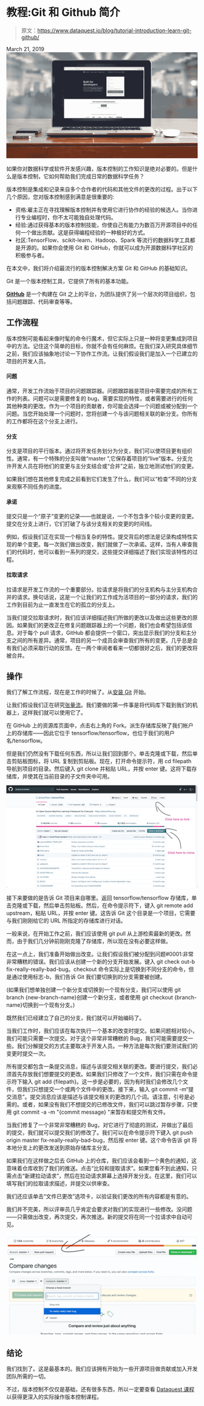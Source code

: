 # 教程:Git 和 Github 简介

> 原文：<https://www.dataquest.io/blog/tutorial-introduction-learn-git-github/>

March 21, 2019![learn-git-github](img/88903e4179c427733e15877552b743b1.png)

如果你对数据科学或软件开发感兴趣，版本控制的工作知识是绝对必要的。但是什么是版本控制，它如何帮助我们完成日常的数据科学任务？

版本控制是集成和记录来自多个合作者的代码和其他文件的更改的过程。出于以下几个原因，您对版本控制感到满意是很重要的:

*   资格:雇主正在寻找理解版本控制并有使用它进行协作的经验的候选人。当你进行专业编程时，你不太可能独自处理代码。
*   经验:通过获得基本的版本控制技能，你使自己有能力为数百万开源项目中的任何一个做出贡献。这是获得编程经验的一种极好的方式。
*   社区:TensorFlow、scikit-learn、Hadoop、Spark 等流行的数据科学工具都是开源的。如果你会使用 Git 和 GitHub，你就可以成为开源数据科学社区的积极参与者。

在本文中，我们将介绍最流行的版本控制解决方案 Git 和 GitHub 的基础知识。

Git 是一个版本控制工具，它提供了所有的基本功能。

[**GitHub**](https://github.com) 是一个构建在 Git 之上的平台，为团队提供了另一个层次的项目组织，包括问题跟踪、代码审查等等。

## 工作流程

版本控制可能看起来像时髦的命令行魔术，但它实际上只是一种将变更集成到项目中的方法。记住这个简单的目标，你就不会有任何麻烦。在我们深入研究具体细节之前，我们应该抽象地讨论一下协作工作流。让我们假设我们是加入一个已建立的项目的开发人员。

#### 问题

通常，开发工作流始于项目的问题跟踪器。问题跟踪器是项目中需要完成的所有工作的列表。问题可以是需要修复的 bug，需要实现的特性，或者需要进行的任何其他种类的更改。作为一个项目的贡献者，你可能会选择一个问题或被分配到一个问题。当您开始处理一个问题时，您将创建一个与该问题相关联的新分支。你所有的工作都将在这个分支上进行。

#### 分支

分支是项目的平行版本。通过将开发任务划分为分支，我们可以使项目更有组织性。通常，有一个特殊的分支叫做“master ”,它保存着项目的“live”版本。分支允许开发人员在将他们的变更与主分支结合或“合并”之前，独立地测试他们的变更。

如果我们想在其他修复完成之前看到它们发生了什么，我们可以“检查”不同的分支来观察不同任务的进度。

#### 承诺

提交只是一个“原子”变更的记录——也就是说，一个不包含多个较小变更的变更。提交在分支上进行，它们打破了与该分支相关的变更的时间线。

例如，假设我们正在实现一个相当复杂的特性。提交背后的想法是记录构成特性实现的单个变更。每一次我们做出改变，我们就做了一次承诺。这样，当有人审查我们的代码时，他可以看到一系列的提交，这些提交详细描述了我们实现该特性的过程。​

#### 拉取请求

拉请求是开发工作流的一个重要部分。拉请求是将我们的分支机构与主分支机构合并的请求。换句话说，这是一个让我们的工作成为活项目的一部分的请求，我们的工作到目前为止一直发生在它的孤立的分支上。

当我们提交拉取请求时，我们应该详细描述我们所做的更改以及做出这些更改的原因。如果我们的更改正在修复问题跟踪器上的一个问题，我们也会希望包括该信息。对于每个 pull 请求，GitHub 都会提供一个窗口，突出显示我们的分支和主分支之间的所有差异。通常，项目的另一个成员会审查我们所有的变更。几乎总是会有我们必须采取行动的反馈。在一两个审阅者看来一切都很好之后，我们的更改将被合并。

## 操作

我们了解工作流程，现在是工作的时候了。从[安装 Git](https://git-scm.com/downloads) 开始。

让我们假设我们正在研究[张量流](https://github.com/tensorflow/tensorflow)。我们要做的第一件事是将代码库下载到我们的机器上，这样我们就可以使用它了。

在 GitHub 上的资源库页面中，点击右上角的 Fork。派生存储库反映了我们帐户上的存储库——因此它位于 tensorflow/tensorflow，也位于我们的用户名/tensorflow。

但是我们仍然没有下载任何东西，所以让我们回到那个。单击克隆或下载，然后单击剪贴板图标，将 URL 复制到剪贴板。现在，打开命令提示符，用 cd filepath 导航到项目的目录。然后键入 git clone 并粘贴 URL，并按 enter 键。这将下载存储库，并使其在当前目录的子文件夹中可用。

![git-github-screen-1](img/0d7b30b92b04c97d367ba4d7b56a0332.png "git-github-screen-1")

接下来要做的是告诉 Git 项目来自哪里。返回 tensorflow/tensorflow 存储库，单击克隆或下载，然后单击剪贴板。然后，在命令提示符下，键入 git remote add upstream，粘贴 URL，并按 enter 键。这告诉 Git 这个目录是一个项目，它需要与我们刚刚给它的 URL 所指定的存储库进行对话。

一般来说，在开始工作之前，我们应该使用 git pull 从上游检索最新的更改。然而，由于我们几分钟前刚刚克隆了存储库，所以现在没有必要这样做。

在这一点上，我们准备开始做出改变。让我们假设我们被分配到问题#0001:非常非常糟糕的错误。我们应该从创建一个新的分支开始发展。键入 git check out-b fix-really-really-bad-bug。checkout 命令实际上是切换到不同分支的命令，但是通过使用标志-b，我们告诉 Git 我们要切换到的分支需要被创建。​

(如果我们想单独创建一个新分支或切换到一个现有分支，我们可以使用 git branch {new-branch-name}创建一个新分支，或者使用 git checkout {branch-name}切换到一个现有分支。)

既然我们已经建立了自己的分支，我们就可以开始编码了。

当我们工作时，我们应该在每次执行一个基本的改变时提交。如果问题相对较小，我们可能只需要一次提交。对于这个非常非常糟糕的 Bug，我们可能需要提交一些。我们分解提交的方式主要取决于开发人员。一种方法是每次我们要测试我们的变更时提交一次。

所有提交都包含一条提交消息，描述与该提交相关联的更改。要进行提交，我们必须首先存放我们想要提交的更改。如果我们只修改了一个文件，我们只需在命令提示符下输入 git add {filepath}。这一步是必要的，因为有时我们会修改几个文件，但我们只想提交一个或两个文件中的更改。接下来，输入 git commit -m“提交消息”。提交消息应该是描述与该提交相关的更改的几个词。请注意，引号是必需的。或者，如果没有我们不想提交的已修改文件，我们可以跳过暂存步骤，只使用 git commit -a -m "{commit message} "来暂存和提交所有文件。

当我们修复了一个非常非常糟糕的 Bug，对它进行了彻底的测试，并做出了最后的提交，我们就可以提交我们的修改了。我们可以在命令提示符下键入 git push origin master fix-really-really-bad-bug，然后按 enter 键。这个命令告诉 git 将本地分支上的更改发送到原始存储库主分支。

如果我们在这样做之后去 GitHub 上的仓库，我们应该会看到一个黄色的通知，这意味着仓库收到了我们的推送。点击“比较和提取请求”。如果您看不到此通知，只需点击“新建拉动请求”，然后在拉动请求屏幕上选择开发分支。在这里，我们可以填写我们的拉取请求描述，并提交以供审查。

我们还应该单击“文件已更改”选项卡，以验证我们更改的所有内容都是有意的。

我们并不完美，所以评审员几乎肯定会要求对我们的实现进行一些修改。没问题——只需做出改变，再次提交，再次推送。新的提交将在同一个拉请求中自动可见。

![git-github-screen-2](img/c1452f29cce655844f63c90a6ae7ff73.png "git-github-screen-2")   ![git-github-screen-3](img/219a41035b8d90067bbfe38d35d25f4e.png "git-github-screen-3")

## 结论

我们找到了。这是最基本的。我们应该拥有开始为一些开源项目做贡献或加入开发团队所需的一切。

不过，版本控制不仅仅是基础，还有很多东西，所以一定要查看 [Dataquest 课程](https://www.dataquest.io/course/git-and-vcs)以获得更深入的实际操作版本控制课程。